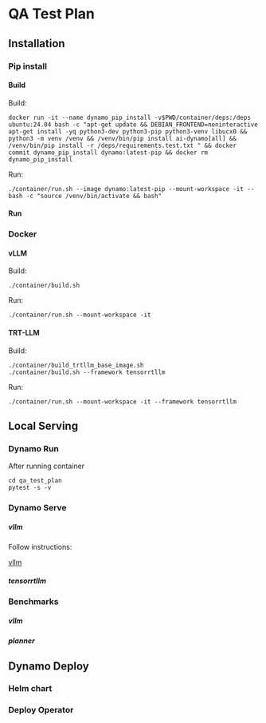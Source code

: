 # QA Test Plan

## Installation

### Pip install

#### Build

Build:

```
docker run -it --name dynamo_pip_install -v$PWD/container/deps:/deps ubuntu:24.04 bash -c "apt-get update && DEBIAN_FRONTEND=noninteractive apt-get install -yq python3-dev python3-pip python3-venv libucx0 && python3 -m venv /venv && /venv/bin/pip install ai-dynamo[all] && /venv/bin/pip install -r /deps/requirements.test.txt " && docker commit dynamo_pip_install dynamo:latest-pip && docker rm dynamo_pip_install
```

Run:

```
./container/run.sh --image dynamo:latest-pip --mount-workspace -it -- bash -c "source /venv/bin/activate && bash"
```

#### Run

### Docker

#### vLLM

Build:

```
./container/build.sh
```

Run:

```
./container/run.sh --mount-workspace -it
```

#### TRT-LLM

Build:

```
./container/build_trtllm_base_image.sh
./container/build.sh --framework tensorrtllm
```

Run:

```
./container/run.sh --mount-workspace -it --framework tensorrtllm
```

## Local Serving

### Dynamo Run

After running container

```
cd qa_test_plan
pytest -s -v
```

### Dynamo Serve

##### vllm

Follow instructions:

[vllm](../examples/llm/README.md)

##### tensorrtllm

### Benchmarks

##### vllm

##### planner

## Dynamo Deploy

### Helm chart

### Deploy Operator

